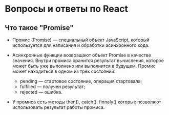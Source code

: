 # Вопросы и ответы по React 


## Что такое "Promise"

- Промис (Promise) — специальный объект JavaScript, который используется для написания и обработки асинхронного кода.
- Асинхронные функции возвращают объект Promise в качестве значения. Внутри промиса хранится результат вычисления, которое может быть уже выполнено или выполнится в будущем.
Промис может находиться в одном из трёх состояний:

   - pending — стартовое состояние, операция стартовала; 
   - fulfilled — получен результат; 
   - rejected — ошибка. 

- У промиса есть методы then(), catch(), finnaly() которые позволяют использовать результат работы промиса.
